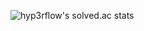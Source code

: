 ![hyp3rflow's solved.ac stats](https://github-readme-solvedac.hyp3rflow.vercel.app/api/?handle=isthisirooooooooony)
